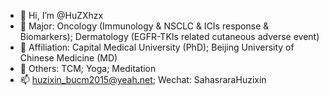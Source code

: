 - 👋 Hi, I’m @HuZXhzx
- 👀 Major: Oncology (Immunology & NSCLC & ICIs response & Biomarkers); Dermatology (EGFR-TKIs related cutaneous adverse event)
- 🌱 Affiliation: Capital Medical University (PhD); Beijing University of Chinese Medicine (MD)
- 💞️ Others: TCM; Yoga; Meditation
- 📫 huzixin_bucm2015@yeah.net; Wechat: SahasraraHuzixin
  
<!---
HuZXhzx/HuZXhzx is a ✨ special ✨ repository because its `README.md` (this file) appears on your GitHub profile.
You can click the Preview link to take a look at your changes.
--->
